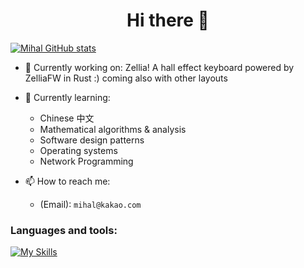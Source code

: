 <h1 align="center">Hi there 👋</h1>

[![Mihal GitHub stats](https://github-readme-stats.vercel.app/api?username=mhdimo)](https://github.com/mhdimo/github-readme-stats)

- 🔭 Currently working on: Zellia! A hall effect keyboard powered by ZelliaFW in Rust :) coming also with other layouts
  
- 🌱 Currently learning: 
  - Chinese 中文
  - Mathematical algorithms & analysis
  - Software design patterns
  - Operating systems
  - Network Programming

- 📫 How to reach me:
  - (Email): `mihal@kakao.com`

### Languages and tools:
[![My Skills](https://skillicons.dev/icons?i=c,cpp,rust,go,py,js,linux,vscode,git,docker)](https://skillicons.dev)

